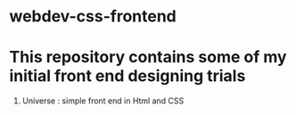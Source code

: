 # webdev-css-frontend

This repository contains some of my initial front end designing trials
======================================================================

1) Universe : simple front end in Html and CSS
